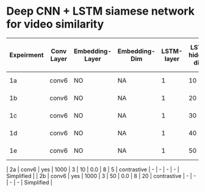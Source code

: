 # Deep CNN + LSTM siamese network for video similarity


| Expeirment  | Conv Layer | Embedding-Layer | Embedding-Dim | LSTM-layer | LSTM-hidden-dims | l2-reg | batch-size | num-epochs | loss | images | train-accuracy | val-accuracy | train-val-test split| dataset-type|
|-----------| -----------|-----------------|---------------|------------|------------------|--------|------------| ---------- | ---- | ------ | -------------- | ------------ | -------------------| ------------ |
| 1a | conv6 | NO | NA | 1 | 10 | 0.0 | 8 | 10 | AAAI,16 | [accuracy](images/exp1/accuracy_10.pdf) , [loss](images/exp1/loss_10.pdf)| - | - | 1323-147-0 | Full |
| 1b | conv6 | NO | NA | 1 | 20 | 0.0 | 8 | 10 | AAAI,16 | [accuracy](images/exp1/accuracy_20.pdf) , [loss](images/exp1/loss_20.pdf) | - | - | 1323-147-0 | Full |
| 1c | conv6 | NO | NA | 1 | 30 | 0.0 | 8 | 10 | AAAI,16 | [accuracy](images/exp1/accuracy_30.pdf) , [loss](images/exp1/loss_30.pdf) | - | - | 1323-147-0 | Full |
| 1d | conv6 | NO | NA | 1 | 40 | 0.0 | 8 | 10 | AAAI,16 | [accuracy](images/exp1/accuracy_40.pdf) , [loss](images/exp1/loss_40.pdf) | - | - | 1323-147-0 | Full |
| 1e | conv6 | NO | NA | 1 | 50 | 0.0 | 8 | 10 | AAAI,16 | [accuracy](images/exp1/accuracy_50.pdf) , [loss](images/exp1/loss_50.pdf) | - | - | 1323-147-0 | Full |

| 2a | conv6 | yes | 1000 | 3 | 10 | 0.0 | 8 | 5  | contrastive | - | - | - | - | Simplified |
| 2b | conv6 | yes | 1000 | 3 | 50 | 0.0 | 8 | 20 | contrastive | - | - | - | - | Simplified |
